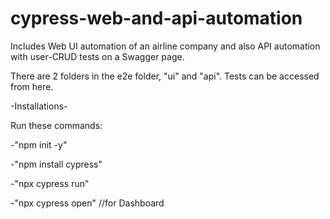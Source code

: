 # cypress-web-and-api-automation
Includes Web UI automation of an airline company and also API automation with user-CRUD tests on a Swagger page.

There are 2 folders in the e2e folder, "ui" and "api". Tests can be accessed from here.

-Installations-

Run these commands:

-"npm init -y"

-"npm install cypress"

-"npx cypress run"

-"npx cypress open" //for Dashboard
